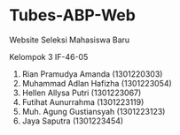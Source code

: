 # Tubes-ABP-Web

Website Seleksi Mahasiswa Baru

Kelompok 3 IF-46-05
1. Rian Pramudya Amanda (1301220303)
2. Muhammad Adlan Hafizha (1301223054)
3. Hellen Allysa Putri (1301223067)
4. Futihat Aunurrahma (1301223119)
5. Muh. Agung Gustiansyah (1301223123)
6. Jaya Saputra (1301223454)
